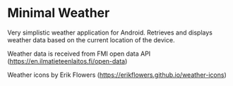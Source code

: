 # Minimal Weather

Very simplistic weather application for Android. Retrieves and displays weather data based on the current location of the device.

Weather data is received from FMI open data API (https://en.ilmatieteenlaitos.fi/open-data)

Weather icons by Erik Flowers (https://erikflowers.github.io/weather-icons)
